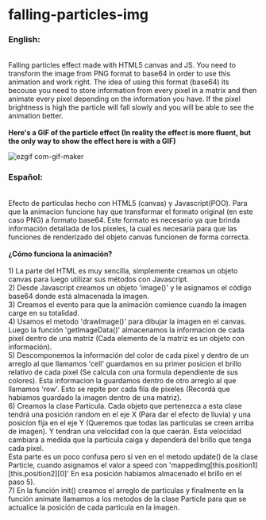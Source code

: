 # falling-particles-img
<h3>English:</h3>
<br>
Falling particles effect made with HTML5 canvas and JS. You need to transform the image from PNG format to base64 in order to use this animation and work right.
The idea of using this format (base64) its becouse you need to store information from every pixel in a matrix and then animate every pixel depending on the information
you have. If the pixel brightness is high the particle will fall slowly and you will be able to see the animation better.
<br>
<br>
<b>Here's a GIF of the particle effect (In reality the effect is more fluent, but the only way to show the effect here is with a GIF)</b>
<br>

![ezgif com-gif-maker](https://user-images.githubusercontent.com/91889090/166394861-8a6abe2e-0b53-4e4a-9064-6faa5416a962.gif)


<h3>Español:</h3>
<br>
Efecto de particulas hecho con HTML5 (canvas) y Javascript(POO). Para que la animacion funcione hay que transformar el formato original (en este caso PNG) a formato base64. Este formato es necesario ya que brinda información detallada de los pixeles, la cual es necesaria para que las funciones de renderizado del objeto canvas funcionen de forma correcta.
<br>
<br>
<b>¿Cómo funciona la animación?</b>
<br>
<br>
1) La parte del HTML es muy sencilla, simplemente creamos un objeto canvas para luego utilizar sus métodos con Javascript.<br>
2) Desde Javascript creamos un objeto 'image()' y le asignamos el código base64 donde está almacenada la imagen.<br>
3) Creamos el evento para que la animación comience cuando la imagen carge en su totalidad.<br>
4) Usamos el metodo 'drawImage()' para dibujar la imagen en el canvas. Luego la función 'getImageData()' almacenamos la informacion de cada pixel dentro de una matriz (Cada elemento de la matriz es un objeto con información).<br>
5) Descomponemos la información del color de cada pixel y dentro de un arreglo al que llamamos 'cell' guardamos en su primer posicion el brillo relativo de cada pixel (Se calcula con una formula dependiente de sus colores). Esta informacion la guardamos dentro de otro arreglo al que llamamos 'row'. Esto se repite por cada fila de pixeles (Recordá que habiamos guardado la imagen dentro de una matriz).<br>
6) Creamos la clase Particula. Cada objeto que pertenezca a esta clase tendrá una posición random en el eje X (Para dar el efecto de lluvia) y una posicíon fija en el eje Y (Queremos que todas las particulas se creen arriba de imagen). Y tendran una velocidad con la que caerán. Esta velocidad cambiara a medida que la particula caiga y dependerá del brillo que tenga cada pixel.<br>
 Esta parte es un poco confusa pero si ven en el metodo update() de la clase Particle, cuando asignamos el valor a speed
 con 'mappedImg[this.position1][this.position2][0]' En esa posición habiamos almacenado el brillo en el paso 5).<br>
7) En la función init() creamos el arreglo de particulas y finalmente en la función animate llamamos a los metodos de la clase Particle para que se actualice la posición de cada particula en la imagen.
